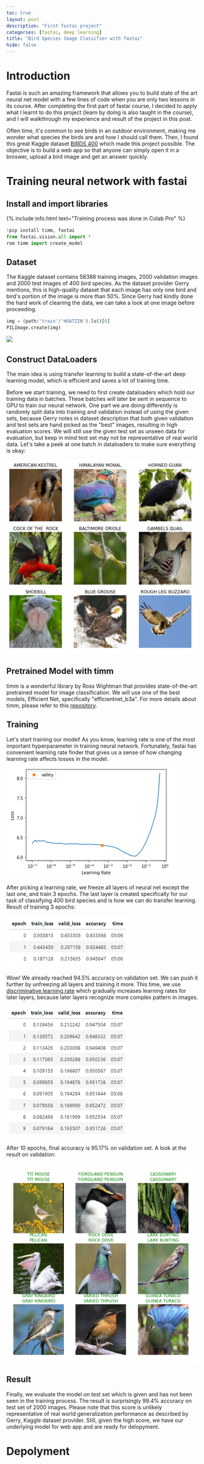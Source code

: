 ```yaml
---
toc: true
layout: post
description: "First fastai project"
categories: [fastai, deep learning]
title: "Bird Species Image Classifier with fastai"
hide: false
---
```


# Introduction
Fastai is such an amazing framework that allows you to build state of the art neural net model with a few lines of code when you are only two lessons in its course. After completing the first part of fastai course, I decided to apply what I learnt to do this project (learn by doing is also taught in the course), and I will walkthrough my experience and result of the project in this post. 

Often time, it's common to see birds in an outdoor environment, making me wonder what species the birds are and how I should call them. Then, I found this great Kaggle dataset [BIRDS 400](https://www.kaggle.com/datasets/gpiosenka/100-bird-species) which made this project possible. The objective is to build a web app so that anyone can simply open it in a broswer, upload a bird image and get an answer quickly. 

# Training neural network with fastai
## Install and import libraries
{% include info.html text="Training process was done in Colab Pro" %}
```python
!pip install timm, fastai
from fastai.vision.all import *
rom timm import create_model
```

## Dataset
The Kaggle dataset contains 58388 training images, 2000 validation images and 2000 test images of 400 bird species. As the dataset provider Gerry mentions, this is high-quality dataset that each image has only one bird and bird's portion of the image is more than 50%. Since Gerry had kindly done the hard work of cleaning the data, we can take a look at one image before proceeding. 
```python
img = (path/'train'/'HOATZIN').ls()[0]
PILImage.create(img)
```
![]({{}}/images/bird_classifier/Hoatzin.jpg)

## Construct DataLoaders
The main idea is using transfer learning to build a state-of-the-art deep learning model, which is efficient and saves a lot of training time. 

Before we start training, we need to first create dataloaders which hold our training data in batches. These batches will later be sent in sequence to GPU to train our neural network. One part we are doing differently is randomly split data into training and validation instead of using the given sets, because Gerry notes in dataset description that both given validation and test sets are hand picked as the "best" images, resulting in high evaluation scores. We will still use the given test set as unseen data for evaluation, but keep in mind test set may not be representative of real world data. Let's take a peek at one batch in dataloaders to make sure everything is okay:

![](/images/bird_classifier/batch.PNG)

## Pretrained Model with timm
timm is a wonderful library by Ross Wightman that provides state-of-the-art pretrained model for image classification. We will use one of the best models, Efficient Net, specifically "efficientnet_b3a". For more details about timm, please refer to this [repository](https://github.com/rwightman/pytorch-image-models).

## Training
Let's start training our model! As you know, learning rate is one of the most important hyperparameter in training neural network. Fortunately, fastai has convenient learning rate finder that gives us a sense of how changing learning rate affects losses in the model. 
![](/images/bird_classifier/lr_find.PNG)

After picking a learning rate, we freeze all layers of neural net except the last one, and train 3 epochs. The last layer is created specifically for our task of classifying 400 bird species and is how we can do transfer learning. Result of training 3 epochs:

![](/images/bird_classifier/first_train.PNG)

Wow! We already reached 94.5% accuracy on validation set. We can push it further by unfreezing all layers and training it more. This time, we use [discriminative learning rate](https://arxiv.org/abs/1506.01186) which gradually increases learning rates for later layers, because later layers recognize more complex pattern in images. 

![](/images/bird_classifier/second_train.PNG)

After 10 epochs, final accuracy is 95.17% on validation set. A look at the result on validation:

![](/images/bird_classifier/result.PNG)

## Result
Finally, we evaluate the model on test set which is given and has not been seen in the training process. The result is surprisingly 99.4% accuracy on test set of 2000 images. Please note that this score is unlikely representative of real world generalization performance as described by Gerry, Kaggle dataset provider. Still, given the high score, we have our underlying model for web app and are ready for delopyment.

# Depolyment